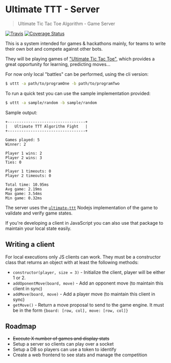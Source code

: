 # Ultimate TTT - Server
> Ultimate Tic Tac Toe Algorithm - Game Server

[![Travis](https://img.shields.io/travis/aurbano/ultimate-ttt-server.svg)](https://travis-ci.org/aurbano/ultimate-ttt-server)
[![Coverage Status](https://coveralls.io/repos/github/aurbano/ultimate-ttt-server/badge.svg?branch=master)](https://coveralls.io/github/aurbano/ultimate-ttt-server?branch=master)

This is a system intended for games & hackathons mainly, for teams to write their own bot and compete against other bots.

They will be playing games of ["Ultimate Tic Tac Toe"](https://mathwithbaddrawings.com/2013/06/16/ultimate-tic-tac-toe/), which provides a great opportunity for learning, predicting moves...

For now only local "battles" can be performed, using the cli version:

```bash
$ uttt -a path/to/programOne -b path/to/programTwo
```

To run a quick test you can use the sample implementation provided:

```bash
$ uttt -a sample/random -b sample/random
```

Sample output:

```
+----------------------------------+
|   Ultimate TTT Algorithm Fight   |
+----------------------------------+

Games played: 5
Winner: 2

Player 1 wins: 2
Player 2 wins: 3
Ties: 0

Player 1 timeouts: 0
Player 2 timeouts: 0

Total time: 10.95ms
Avg game: 2.19ms
Max game: 3.54ms
Min game: 0.32ms
```

The server uses the [`ultimate-ttt`](https://github.com/aurbano/ultimate-ttt) Nodejs implementation of the game to validate and verify game states.

If you're developing a client in JavaScript you can also use that package to maintain your local state easily.

## Writing a client

For local executions only JS clients can work. They must be a constructor class that returns an object with at least the following methods:

* `constructor(player, size = 3)` - Initialize the client, player will be either 1 or 2.
* `addOponentMove(board, move)` - Add an opponent move (to maintain this client in sync)
* `addMove(board, move)` - Add a player move (to maintain this client in sync)
* `getMove()` - Return a move proposal to send to the game engine. It must be in the form `{board: [row, col], move: [row, col]}`

## Roadmap

* <del>Execute X number of games and display stats</del>
* Setup a server so clients can play over a socket
* Setup a DB so players can use a token to identify
* Create a web frontend to see stats and manage the competition